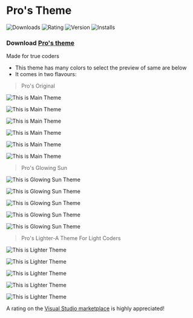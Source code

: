 # Pro's Theme

![Downloads](https://vsmarketplacebadge.apphb.com/downloads/ProGamer.pro-ggamer.svg)
![Rating](https://vsmarketplacebadge.apphb.com/rating-star/ProGamer.pro-ggamer.svg)
![Version](https://vsmarketplacebadge.apphb.com/version/ProGamer.pro-ggamer.svg)
![Installs](https://vsmarketplacebadge.apphb.com/installs/ProGamer.pro-ggamer.svg) 
### Download [  Pro's theme](https://marketplace.visualstudio.com/items?itemName=ProGamer.pro-ggamer)
Made for true coders
- This theme has many colors to select the preview of same are below
-  It comes in two flavours:

> Pro's Original
> 
![This is Main Theme](./img/Screenshot3.png)
>
![This is Main Theme](./img/Screenshot4.png)
>
![This is Main Theme](./img/Screenshot5.png)
>
![This is Main Theme](./img/Screenshot(6).png)
>
![This is Main Theme](./img/Screenshot(7).png)
>
![This is Main Theme](./img/Screenshot(8).png)
> Pro's Glowing Sun
> 
>
![This is Glowing Sun Theme](./img/Screenshot(11).png)
>
![This is Glowing Sun Theme](./img/Screenshot(12).png)
>
![This is Glowing Sun Theme](./img/Screenshot(13).png)
>
![This is Glowing Sun Theme](./img/Screenshot(14).png)
>
![This is Glowing Sun Theme](./img/Screenshot(15).png)
>
> Pro's Lighter-A Theme For Light Coders 
>
![This is Lighter Theme](./img/Screenshot171.png)
>
![This is Lighter Theme](./img/Screenshot172.png)
>
![This is Lighter Theme](./img/Screenshot173.png)
>
![This is Lighter Theme](./img/Screenshot174.png)
>
![This is Lighter Theme](./img/Screenshot175.png)
>

A rating on the [Visual Studio marketplace](https://marketplace.visualstudio.com/items?itemName=ProGamer.pro-ggamer) is highly appreciated!
